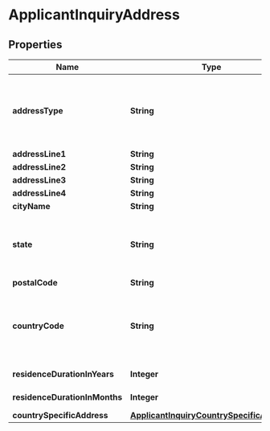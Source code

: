 # ApplicantInquiryAddress

## Properties
Name | Type | Description | Notes
------------ | ------------- | ------------- | -------------
**addressType** | **String** | Type of the address. This is a reference data field. Please use /utilities/referenceData/{addressType} resource to get valid values of this field with descriptions. You can use addressType as the referenceCode parameter to retrieve the values. |  [optional]
**addressLine1** | **String** | Address line 1 |  [optional]
**addressLine2** | **String** | Address line 2 |  [optional]
**addressLine3** | **String** | Address line 3 |  [optional]
**addressLine4** | **String** | Address line 4 |  [optional]
**cityName** | **String** | City |  [optional]
**state** | **String** | State.This is a reference data field. Please use /v1/apac/utilities/referenceData/{addressState} resource to get valid value of this field with description. You can use addressState field name as the referenceCode parameter to retrieve the values. |  [optional]
**postalCode** | **String** | Postal/ZIP code |  [optional]
**countryCode** | **String** | ISO country code. This is a reference data field. Please use /v1/apac/utilities/referenceData/{country} resource to get valid value of this field with description. You can use countryCode field name as the referenceCode parameter to retrieve the values. |  [optional]
**residenceDurationInYears** | **Integer** | Applicant&#x27;s residence duration in the current address in years |  [optional]
**residenceDurationInMonths** | **Integer** | Applicant&#x27;s residence duration in the current address in months |  [optional]
**countrySpecificAddress** | [**ApplicantInquiryCountrySpecificAddress**](ApplicantInquiryCountrySpecificAddress.md) |  |  [optional]
